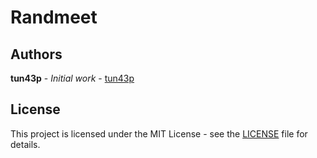 # Randmeet

## Authors

**tun43p** - _Initial work_ - [tun43p](https://github.com/tun43p)

## License

This project is licensed under the MIT License - see the [LICENSE](LICENSE) file for details.
